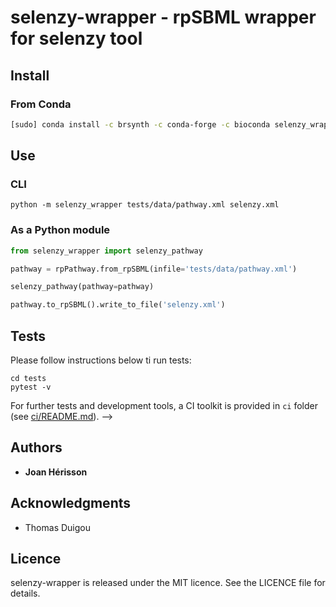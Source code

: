 # selenzy-wrapper - rpSBML wrapper for selenzy tool

## Install
### From Conda
```sh
[sudo] conda install -c brsynth -c conda-forge -c bioconda selenzy_wrapper

```

## Use
### CLI
```
python -m selenzy_wrapper tests/data/pathway.xml selenzy.xml
```
### As a Python module
```python
from selenzy_wrapper import selenzy_pathway

pathway = rpPathway.from_rpSBML(infile='tests/data/pathway.xml')

selenzy_pathway(pathway=pathway)

pathway.to_rpSBML().write_to_file('selenzy.xml')
```

## Tests
Please follow instructions below ti run tests:
```
cd tests
pytest -v
```
For further tests and development tools, a CI toolkit is provided in `ci` folder (see [ci/README.md](ci/README.md)). -->


## Authors

* **Joan Hérisson**

## Acknowledgments

* Thomas Duigou


## Licence
selenzy-wrapper is released under the MIT licence. See the LICENCE file for details.

